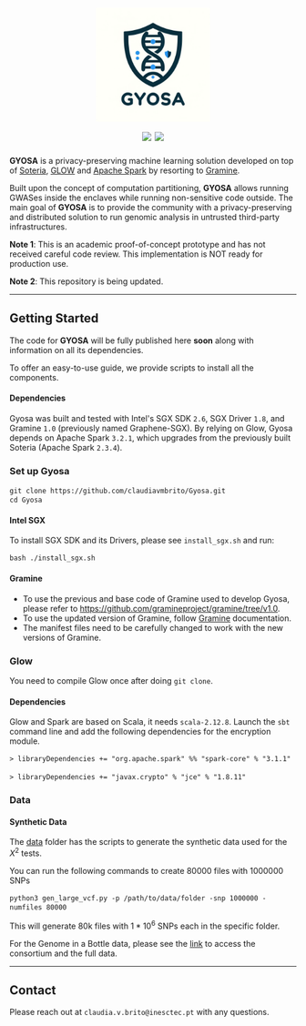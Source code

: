 <h1 align="center">
<img src=".media/main_page/logo_blue3_gyosa.png" height="200"/>
<br>
<img src="https://img.shields.io/badge/status-research%20prototype-green.svg" />
<a href="https://opensource.org/licenses/BSD-3-Clause">
<img src="https://img.shields.io/badge/license-BSD--3-blue.svg" />
</a>
</h1>

**GYOSA** is a privacy-preserving machine learning solution developed on top of [Soteria](https://github.com/claudiavmbrito/Soteria), [GLOW](https://github.com/projectglow/glow) and [Apache Spark](https://github.com/apache/spark) by resorting to [Gramine](https://github.com/gramineproject/gramine).

Built upon the concept of computation partitioning, **GYOSA** allows running GWASes inside the enclaves while running non-sensitive code outside. 
The main goal of **GYOSA** is to provide the community with a privacy-preserving and distributed solution to run genomic analysis in untrusted third-party infrastructures. 

**Note 1**: This is an academic proof-of-concept prototype and has not received careful code review. This implementation is NOT ready for production use.

**Note 2**: This repository is being updated. 

___
## Getting Started

The code for **GYOSA** will be fully published here **soon** along with information on all its dependencies.

To offer an easy-to-use guide, we provide scripts to install all the components. 

#### Dependencies

Gyosa was built and tested with Intel's SGX SDK `2.6`, SGX Driver `1.8`, and Gramine `1.0` (previously named Graphene-SGX).
By relying on Glow, Gyosa depends on Apache Spark `3.2.1`, which upgrades from the previously built Soteria (Apache Spark `2.3.4`). 

### Set up Gyosa

```
git clone https://github.com/claudiavmbrito/Gyosa.git
cd Gyosa
```

#### Intel SGX

To install SGX SDK and its Drivers, please see `install_sgx.sh` and run:

```
bash ./install_sgx.sh
```


#### Gramine 

- To use the previous and base code of Gramine used to develop Gyosa, please refer to https://github.com/gramineproject/gramine/tree/v1.0.
- To use the updated version of Gramine, follow [Gramine](https://github.com/gramineproject/gramine) documentation. 
- The manifest files need to be carefully changed to work with the new versions of Gramine. 


### Glow

You need to compile Glow once after doing  ```git clone```.

#### Dependencies

Glow and Spark are based on Scala, it needs ```scala-2.12.8```.
Launch the ```sbt``` command line and add the following dependencies for the encryption module.

```
> libraryDependencies += "org.apache.spark" %% "spark-core" % "3.1.1"

> libraryDependencies += "javax.crypto" % "jce" % "1.8.11"
```




### Data

#### Synthetic Data

The [data](https://github.com/claudiavmbrito/Gyosa/data) folder has the scripts to generate the synthetic data used for the $X^2$ tests. 

You can run the following commands to create 80000 files with 1000000 SNPs

```
python3 gen_large_vcf.py -p /path/to/data/folder -snp 1000000 -numfiles 80000 
```

This will generate 80k files with $1*10^6$ SNPs each in the specific folder. 

For the Genome in a Bottle data, please see the [link](https://www.nist.gov/programs-projects/genome-bottle) to access the consortium and the full data. 
___
## Contact

Please reach out at `claudia.v.brito@inesctec.pt` with any questions.
